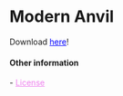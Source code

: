 <h1>Modern Anvil</h1> 
<p>Download <a href="http://dev.bukkit.org/bukkit-plugins/Anvil" style="color:blue">here</a>!

<h4>Other information</h4>
<p>- <a href="https://github.com/OhCreative/AnvilPlugin/blob/master/LICENSE" style="color:violet">License</a></p>

